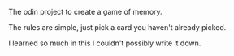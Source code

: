 The odin project to create a game of memory.

The rules are simple, just pick a card you haven't already picked.

I learned so much in this I couldn't possibly write it down.